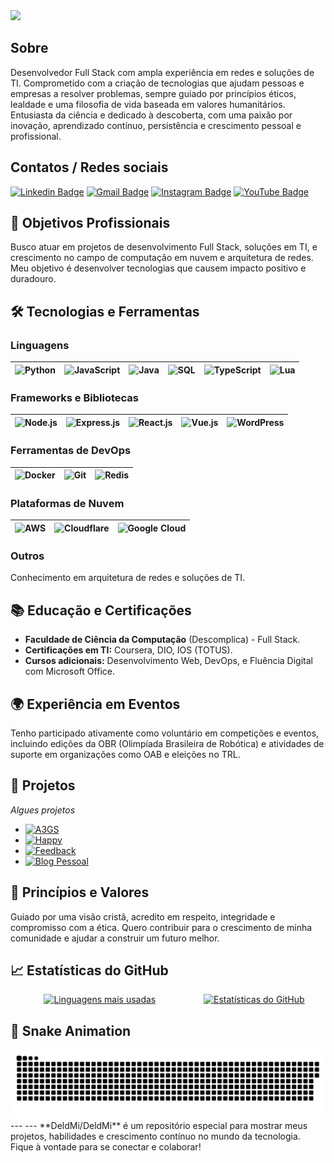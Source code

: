 <div>
	<img src="https://readme-typing-svg.demolab.com?font=Fira+Code&weight=600&size=35&pause=1000&center=true&vCenter=true&width=435&lines=Hello+Word!;Hi%2C+how+are+you%3F;Welcome+here!;I'm+Andr%C3%A9+Felipe;Or+also+DelldMi"/>
</div>

## Sobre
Desenvolvedor Full Stack com ampla experiência em redes e soluções de TI. Comprometido com a criação de tecnologias que ajudam pessoas e empresas a resolver problemas, sempre guiado por princípios éticos, lealdade e uma filosofia de vida baseada em valores humanitários. Entusiasta da ciência e dedicado à descoberta, com uma paixão por inovação, aprendizado contínuo, persistência e crescimento pessoal e profissional.

## Contatos / Redes sociais
[![Linkedin Badge](https://img.shields.io/badge/-André_Felipe-007FFF?style=flat-square&logo=Linkedin&logoColor=white&link=https://www.linkedin.com/in/andre-felipe-ti-dev/)](https://www.linkedin.com/in/andre-felipe-ti-dev/)
[![Gmail Badge](https://img.shields.io/badge/-dev.andre.ti@gmail.com-007FFF?style=flat-square&logo=Gmail&logoColor=white&link=mailto:dev.andre.ti@gmail.com)](mailto:dev.andre.ti@gmail.com)
[![Instagram Badge](https://img.shields.io/badge/-DelldMi-007FFF?style=flat-square&logo=instagram&logoColor=white&link=https://www.instagram.com/delldmi/)](https://www.instagram.com/delldmi/)
[![YouTube Badge](https://img.shields.io/badge/-Andre_Felipe-007FFF?style=flat-square&logo=youtube&logoColor=white&link=https://www.youtube.com/@andre-felipe/)](https://www.youtube.com/@andre-felipe)

## 🎯 Objetivos Profissionais
Busco atuar em projetos de desenvolvimento Full Stack, soluções em TI, e crescimento no campo de computação em nuvem e arquitetura de redes. Meu objetivo é desenvolver tecnologias que causem impacto positivo e duradouro.

## 🛠 Tecnologias e Ferramentas

### Linguagens

| ![Python](https://img.icons8.com/color/30/000000/python--v1.png) | ![JavaScript](https://img.icons8.com/color/30/000000/javascript--v1.png) | ![Java](https://img.icons8.com/color/30/000000/java-coffee-cup-logo.png) | ![SQL](https://img.icons8.com/color/30/000000/sql.png) | ![TypeScript](https://img.icons8.com/color/30/000000/typescript.png) | ![Lua](https://img.icons8.com/?size=30&id=vFFJFfHoOHvj&format=png&color=000000) |
| ---------------------------------------------------------------- | ------------------------------------------------------------------------ | ------------------------------------------------------------------------ | ------------------------------------------------------ | -------------------------------------------------------------------- | ------------------------------------------------------------------------------- |

### Frameworks e Bibliotecas

| ![Node.js](https://img.icons8.com/color/30/000000/nodejs.png) | ![Express.js](https://img.icons8.com/?size=30&id=kg46nzoJrmTR&format=png&color=000000) | ![React.js](https://img.icons8.com/color/30/000000/react-native.png) | ![Vue.js](https://img.icons8.com/color/30/000000/vue-js.png) | ![WordPress](https://img.icons8.com/color/30/000000/wordpress.png) |
| ------------------------------------------------------------- | -------------------------------------------------------------------------------------- | -------------------------------------------------------------------- | ------------------------------------------------------------ | ------------------------------------------------------------------ |

### Ferramentas de DevOps

| ![Docker](https://img.icons8.com/color/30/000000/docker.png) | ![Git](https://img.icons8.com/color/30/000000/git.png) | ![Redis](https://img.icons8.com/color/30/000000/redis.png) |
|---|---|---|

### Plataformas de Nuvem

| ![AWS](https://img.icons8.com/color/30/000000/amazon-web-services.png) | ![Cloudflare](https://img.icons8.com/color/30/000000/cloudflare.png) | ![Google Cloud](https://img.icons8.com/?size=30&id=WHRLQdbEXQ16&format=png&color=000000) |
| ---------------------------------------------------------------------- | -------------------------------------------------------------------- | ---------------------------------------------------------------------------------------- |

### Outros 
Conhecimento em arquitetura de redes e soluções de TI.

## 📚 Educação e Certificações
- **Faculdade de Ciência da Computação** (Descomplica) - Full Stack.
- **Certificações em TI:** Coursera, DIO, IOS (TOTUS).
- **Cursos adicionais:** Desenvolvimento Web, DevOps, e Fluência Digital com Microsoft Office.

## 🌍 Experiência em Eventos
Tenho participado ativamente como voluntário em competições e eventos, incluindo edições da OBR (Olimpíada Brasileira de Robótica) e atividades de suporte em organizações como OAB e eleições no TRL.

## 🚀 Projetos
*Algues projetos*
- [![A3GS](https://img.shields.io/badge/-A3GS-007FFF?style=flat-square&logo=site&logoColor=white&link=https://a3gs.com.br/)](https://a3gs.com.br/)
- [![Happy](https://img.shields.io/badge/-Happy-007FFF?style=flat-square&logo=site&logoColor=white&link=https://github.com/DeldMi/Happy)](https://github.com/DeldMi/Happy)
- [![Feedback](https://img.shields.io/badge/-Feedback-007FFF?style=flat-square&logo=site&logoColor=white&link=https://github.com/DeldMi/feedback)](https://github.com/DeldMi/feedback)
- [![Blog Pessoal](https://img.shields.io/badge/-Blog_Pessoal-007FFF?style=flat-square&logo=site&logoColor=white&link=http://app.a3gs.com.br/web/cv/)](http://app.a3gs.com.br/web/cv/)

## 🌱 Princípios e Valores
Guiado por uma visão cristã, acredito em respeito, integridade e compromisso com a ética. Quero contribuir para o crescimento de minha comunidade e ajudar a construir um futuro melhor.

## 📈 Estatísticas do GitHub
<div id="startoGithub" style="display: flex; justify-content: space-around; align-items: flex-start; margin: 0 0 0 20px ">
    <a href="https://github.com/DeldMi#startoGithub" target="_blank">
        <img height="180em" src="https://github-readme-stats.vercel.app/api/top-langs/?username=DeldMi&layout=compact&langs_count=7&theme=react" alt="Linguagens mais usadas"/>
    </a>
    <a style="margin: 0 0 0 10px " href="https://github.com/DeldMi" target="_blank">
        <img height="180em" src="https://github-readme-stats.vercel.app/api?username=DeldMi&show_icons=true&theme=react&include_all_commits=true&count_private=true" alt="Estatísticas do GitHub"/>
    </a>
</div>

## 🐍 Snake Animation
 <picture>
  <source media="(prefers-color-scheme: dark)" srcset="https://raw.githubusercontent.com/DeldMI/DeldMi/output/github-contribution-grid-snake.svg">
  <source media="(prefers-color-scheme: light)" srcset="https://raw.githubusercontent.com/DeldMI/DeldMi/output/github-contribution-grid-snake.svg">
  <img alt="github contribution grid snake animation" src="https://raw.githubusercontent.com/DeldMI/DeldMi/output/github-contribution-grid-snake.svg">
</picture>  
---
---  **DeldMi/DeldMi** é um repositório especial para mostrar meus projetos, habilidades e crescimento contínuo no mundo da tecnologia. Fique à vontade para se conectar e colaborar!
